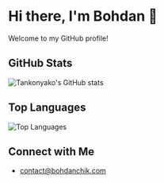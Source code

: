 # Hi there, I'm Bohdan 👋

Welcome to my GitHub profile!

## GitHub Stats

![Tankonyako's GitHub stats](https://github-readme-stats.vercel.app/api?username=Tankonyako&show_icons=true&theme=radical)

## Top Languages

![Top Languages](https://github-readme-stats.vercel.app/api/top-langs/?username=Tankonyako&layout=compact&theme=radical)

## Connect with Me

- [contact@bohdanchik.com](mailto:contact@bohdanchik.com)